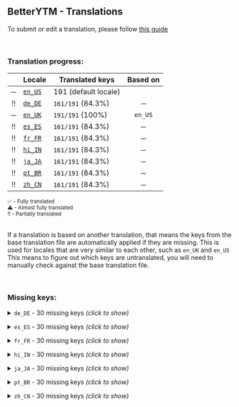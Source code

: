 <!--
    !!!!!!!!!!!!!!!!!!!!!!!!!!!!!!!!!!!!!!!!!!!!!!!!!!!!!!
    !!             THIS IS A GENERATED FILE             !!
    !!    all changes will be overwritten next build    !!
    !! only edit in `src/tools/tr-progress-template.md` !!
    !!!!!!!!!!!!!!!!!!!!!!!!!!!!!!!!!!!!!!!!!!!!!!!!!!!!!!
-->







## BetterYTM - Translations
To submit or edit a translation, please follow [this guide](../../contributing.md#submitting-translations)

<br>

### Translation progress:
| &nbsp; | Locale | Translated keys | Based on |
| :----: | ------ | --------------- | :------: |
| ─ | [`en_US`](./en_US.json) | 191 (default locale) |  |
| ‼️ | [`de_DE`](./de_DE.json) | `161/191` (84.3%) | ─ |
| ─ | [`en_UK`](./en_UK.json) | `191/191` (100%) | `en_US` |
| ‼️ | [`es_ES`](./es_ES.json) | `161/191` (84.3%) | ─ |
| ‼️ | [`fr_FR`](./fr_FR.json) | `161/191` (84.3%) | ─ |
| ‼️ | [`hi_IN`](./hi_IN.json) | `161/191` (84.3%) | ─ |
| ‼️ | [`ja_JA`](./ja_JA.json) | `161/191` (84.3%) | ─ |
| ‼️ | [`pt_BR`](./pt_BR.json) | `161/191` (84.3%) | ─ |
| ‼️ | [`zh_CN`](./zh_CN.json) | `161/191` (84.3%) | ─ |

<sub>
✅ - Fully translated
</sub><br>
<sub>
⚠ - Almost fully translated
</sub><br>
<sub>
‼️ - Partially translated
</sub><br>

<br>

If a translation is based on another translation, that means the keys from the base translation file are automatically applied if they are missing. This is used for locales that are very similar to each other, such as `en_UK` and `en_US`  
This means to figure out which keys are untranslated, you will need to manually check against the base translation file.

<br>

### Missing keys:

<details><summary><code>de_DE</code> - 30 missing keys <i>(click to show)</i></summary><br>

| Key | English text |
| --- | ------------ |
| `copy_hidden_value` | `Copy hidden value` |
| `copy_hidden_tooltip` | `Click to copy the hidden value - this is sensitive data ⚠️` |
| `volume_shared_tooltip` | `Volume level is shared between tabs - disable in the configuration menu` |
| `active_mode_display` | `%1 Mode` |
| `active_mode_tooltip-1` | `The %1 is currently active` |
| `active_mode_tooltip-n` | `The %1 are currently active` |
| `dev_mode` | `Developer mode` |
| `dev_mode_short` | `Dev` |
| `advanced_mode_short` | `Advanced` |
| `thumbnail_overlay_behavior_never` | `Never` |
| `thumbnail_overlay_behavior_videos_only` | `Only for videos` |
| `thumbnail_overlay_behavior_songs_only` | `Only for songs` |
| `thumbnail_overlay_behavior_always` | `Always` |
| `thumbnail_overlay_toggle_btn_tooltip_hide` | `Click to hide the thumbnail overlay` |
| `thumbnail_overlay_toggle_btn_tooltip_show` | `Click to show the thumbnail overlay` |
| `feature_category_volume` | `Volume` |
| `feature_desc_volumeSharedBetweenTabs` | `Should the set volume be shared between tabs and remembered between sessions?` |
| `feature_helptext_volumeSharedBetweenTabs` | `If you change the volume in one tab, the volume level will be set to the same value in all other tabs that have this feature enabled.\nThis value will be remembered and restored across sessions, until disabled.` |
| `feature_desc_setInitialTabVolume` | `Sets the volume level to a specific value once when opening the site` |
| `feature_warning_setInitialTabVolume_volumeSharedBetweenTabs_incompatible` | `This feature is incompatible with the "Volume level shared between tabs" feature and will be ignored while using the shared volume feature!` |
| `feature_desc_initialTabVolumeLevel` | `The value to set the volume level to when opening the site` |
| `feature_desc_thumbnailOverlayBehavior` | `When to show the thumbnail as an overlay over the video player` |
| `feature_helptext_thumbnailOverlayBehavior` | `The thumbnail overlay will be shown over top of the currently playing video or song.\nThis will not save any bandwidth as the video will still be loaded and played in the background!` |
| `feature_desc_thumbnailOverlayToggleBtnShown` | `Add a button to the media controls to manually toggle the thumbnail overlay` |
| `feature_helptext_thumbnailOverlayToggleBtnShown` | `This button will allow you to manually toggle the thumbnail overlay on and off.\nOnce a new video or song starts playing, the default state will be restored.\nHold shift while clicking or press the middle mouse button to open the thumbnail of the highest quality in a new tab.` |
| `feature_desc_rememberSongTimeDuration` | `How long in seconds to remember the song's time for after it was last played` |
| `feature_desc_rememberSongTimeReduction` | `How many seconds to subtract when restoring the time of a remembered song` |
| `feature_helptext_rememberSongTimeReduction` | `When restoring the time of a song that was remembered, this amount of seconds will be subtracted from the remembered time so you can re-listen to the part that was interrupted.` |
| `feature_desc_rememberSongTimeMinPlayTime` | `Minimum amount of seconds a song needs to be played for its time to be remembered` |
| `plugin_validation_error_no_property` | `No property '%1' with type '%2'` |

<br></details>

<details><summary><code>es_ES</code> - 30 missing keys <i>(click to show)</i></summary><br>

| Key | English text |
| --- | ------------ |
| `copy_hidden_value` | `Copy hidden value` |
| `copy_hidden_tooltip` | `Click to copy the hidden value - this is sensitive data ⚠️` |
| `volume_shared_tooltip` | `Volume level is shared between tabs - disable in the configuration menu` |
| `active_mode_display` | `%1 Mode` |
| `active_mode_tooltip-1` | `The %1 is currently active` |
| `active_mode_tooltip-n` | `The %1 are currently active` |
| `dev_mode` | `Developer mode` |
| `dev_mode_short` | `Dev` |
| `advanced_mode_short` | `Advanced` |
| `thumbnail_overlay_behavior_never` | `Never` |
| `thumbnail_overlay_behavior_videos_only` | `Only for videos` |
| `thumbnail_overlay_behavior_songs_only` | `Only for songs` |
| `thumbnail_overlay_behavior_always` | `Always` |
| `thumbnail_overlay_toggle_btn_tooltip_hide` | `Click to hide the thumbnail overlay` |
| `thumbnail_overlay_toggle_btn_tooltip_show` | `Click to show the thumbnail overlay` |
| `feature_category_volume` | `Volume` |
| `feature_desc_volumeSharedBetweenTabs` | `Should the set volume be shared between tabs and remembered between sessions?` |
| `feature_helptext_volumeSharedBetweenTabs` | `If you change the volume in one tab, the volume level will be set to the same value in all other tabs that have this feature enabled.\nThis value will be remembered and restored across sessions, until disabled.` |
| `feature_desc_setInitialTabVolume` | `Sets the volume level to a specific value once when opening the site` |
| `feature_warning_setInitialTabVolume_volumeSharedBetweenTabs_incompatible` | `This feature is incompatible with the "Volume level shared between tabs" feature and will be ignored while using the shared volume feature!` |
| `feature_desc_initialTabVolumeLevel` | `The value to set the volume level to when opening the site` |
| `feature_desc_thumbnailOverlayBehavior` | `When to show the thumbnail as an overlay over the video player` |
| `feature_helptext_thumbnailOverlayBehavior` | `The thumbnail overlay will be shown over top of the currently playing video or song.\nThis will not save any bandwidth as the video will still be loaded and played in the background!` |
| `feature_desc_thumbnailOverlayToggleBtnShown` | `Add a button to the media controls to manually toggle the thumbnail overlay` |
| `feature_helptext_thumbnailOverlayToggleBtnShown` | `This button will allow you to manually toggle the thumbnail overlay on and off.\nOnce a new video or song starts playing, the default state will be restored.\nHold shift while clicking or press the middle mouse button to open the thumbnail of the highest quality in a new tab.` |
| `feature_desc_rememberSongTimeDuration` | `How long in seconds to remember the song's time for after it was last played` |
| `feature_desc_rememberSongTimeReduction` | `How many seconds to subtract when restoring the time of a remembered song` |
| `feature_helptext_rememberSongTimeReduction` | `When restoring the time of a song that was remembered, this amount of seconds will be subtracted from the remembered time so you can re-listen to the part that was interrupted.` |
| `feature_desc_rememberSongTimeMinPlayTime` | `Minimum amount of seconds a song needs to be played for its time to be remembered` |
| `plugin_validation_error_no_property` | `No property '%1' with type '%2'` |

<br></details>

<details><summary><code>fr_FR</code> - 30 missing keys <i>(click to show)</i></summary><br>

| Key | English text |
| --- | ------------ |
| `copy_hidden_value` | `Copy hidden value` |
| `copy_hidden_tooltip` | `Click to copy the hidden value - this is sensitive data ⚠️` |
| `volume_shared_tooltip` | `Volume level is shared between tabs - disable in the configuration menu` |
| `active_mode_display` | `%1 Mode` |
| `active_mode_tooltip-1` | `The %1 is currently active` |
| `active_mode_tooltip-n` | `The %1 are currently active` |
| `dev_mode` | `Developer mode` |
| `dev_mode_short` | `Dev` |
| `advanced_mode_short` | `Advanced` |
| `thumbnail_overlay_behavior_never` | `Never` |
| `thumbnail_overlay_behavior_videos_only` | `Only for videos` |
| `thumbnail_overlay_behavior_songs_only` | `Only for songs` |
| `thumbnail_overlay_behavior_always` | `Always` |
| `thumbnail_overlay_toggle_btn_tooltip_hide` | `Click to hide the thumbnail overlay` |
| `thumbnail_overlay_toggle_btn_tooltip_show` | `Click to show the thumbnail overlay` |
| `feature_category_volume` | `Volume` |
| `feature_desc_volumeSharedBetweenTabs` | `Should the set volume be shared between tabs and remembered between sessions?` |
| `feature_helptext_volumeSharedBetweenTabs` | `If you change the volume in one tab, the volume level will be set to the same value in all other tabs that have this feature enabled.\nThis value will be remembered and restored across sessions, until disabled.` |
| `feature_desc_setInitialTabVolume` | `Sets the volume level to a specific value once when opening the site` |
| `feature_warning_setInitialTabVolume_volumeSharedBetweenTabs_incompatible` | `This feature is incompatible with the "Volume level shared between tabs" feature and will be ignored while using the shared volume feature!` |
| `feature_desc_initialTabVolumeLevel` | `The value to set the volume level to when opening the site` |
| `feature_desc_thumbnailOverlayBehavior` | `When to show the thumbnail as an overlay over the video player` |
| `feature_helptext_thumbnailOverlayBehavior` | `The thumbnail overlay will be shown over top of the currently playing video or song.\nThis will not save any bandwidth as the video will still be loaded and played in the background!` |
| `feature_desc_thumbnailOverlayToggleBtnShown` | `Add a button to the media controls to manually toggle the thumbnail overlay` |
| `feature_helptext_thumbnailOverlayToggleBtnShown` | `This button will allow you to manually toggle the thumbnail overlay on and off.\nOnce a new video or song starts playing, the default state will be restored.\nHold shift while clicking or press the middle mouse button to open the thumbnail of the highest quality in a new tab.` |
| `feature_desc_rememberSongTimeDuration` | `How long in seconds to remember the song's time for after it was last played` |
| `feature_desc_rememberSongTimeReduction` | `How many seconds to subtract when restoring the time of a remembered song` |
| `feature_helptext_rememberSongTimeReduction` | `When restoring the time of a song that was remembered, this amount of seconds will be subtracted from the remembered time so you can re-listen to the part that was interrupted.` |
| `feature_desc_rememberSongTimeMinPlayTime` | `Minimum amount of seconds a song needs to be played for its time to be remembered` |
| `plugin_validation_error_no_property` | `No property '%1' with type '%2'` |

<br></details>

<details><summary><code>hi_IN</code> - 30 missing keys <i>(click to show)</i></summary><br>

| Key | English text |
| --- | ------------ |
| `copy_hidden_value` | `Copy hidden value` |
| `copy_hidden_tooltip` | `Click to copy the hidden value - this is sensitive data ⚠️` |
| `volume_shared_tooltip` | `Volume level is shared between tabs - disable in the configuration menu` |
| `active_mode_display` | `%1 Mode` |
| `active_mode_tooltip-1` | `The %1 is currently active` |
| `active_mode_tooltip-n` | `The %1 are currently active` |
| `dev_mode` | `Developer mode` |
| `dev_mode_short` | `Dev` |
| `advanced_mode_short` | `Advanced` |
| `thumbnail_overlay_behavior_never` | `Never` |
| `thumbnail_overlay_behavior_videos_only` | `Only for videos` |
| `thumbnail_overlay_behavior_songs_only` | `Only for songs` |
| `thumbnail_overlay_behavior_always` | `Always` |
| `thumbnail_overlay_toggle_btn_tooltip_hide` | `Click to hide the thumbnail overlay` |
| `thumbnail_overlay_toggle_btn_tooltip_show` | `Click to show the thumbnail overlay` |
| `feature_category_volume` | `Volume` |
| `feature_desc_volumeSharedBetweenTabs` | `Should the set volume be shared between tabs and remembered between sessions?` |
| `feature_helptext_volumeSharedBetweenTabs` | `If you change the volume in one tab, the volume level will be set to the same value in all other tabs that have this feature enabled.\nThis value will be remembered and restored across sessions, until disabled.` |
| `feature_desc_setInitialTabVolume` | `Sets the volume level to a specific value once when opening the site` |
| `feature_warning_setInitialTabVolume_volumeSharedBetweenTabs_incompatible` | `This feature is incompatible with the "Volume level shared between tabs" feature and will be ignored while using the shared volume feature!` |
| `feature_desc_initialTabVolumeLevel` | `The value to set the volume level to when opening the site` |
| `feature_desc_thumbnailOverlayBehavior` | `When to show the thumbnail as an overlay over the video player` |
| `feature_helptext_thumbnailOverlayBehavior` | `The thumbnail overlay will be shown over top of the currently playing video or song.\nThis will not save any bandwidth as the video will still be loaded and played in the background!` |
| `feature_desc_thumbnailOverlayToggleBtnShown` | `Add a button to the media controls to manually toggle the thumbnail overlay` |
| `feature_helptext_thumbnailOverlayToggleBtnShown` | `This button will allow you to manually toggle the thumbnail overlay on and off.\nOnce a new video or song starts playing, the default state will be restored.\nHold shift while clicking or press the middle mouse button to open the thumbnail of the highest quality in a new tab.` |
| `feature_desc_rememberSongTimeDuration` | `How long in seconds to remember the song's time for after it was last played` |
| `feature_desc_rememberSongTimeReduction` | `How many seconds to subtract when restoring the time of a remembered song` |
| `feature_helptext_rememberSongTimeReduction` | `When restoring the time of a song that was remembered, this amount of seconds will be subtracted from the remembered time so you can re-listen to the part that was interrupted.` |
| `feature_desc_rememberSongTimeMinPlayTime` | `Minimum amount of seconds a song needs to be played for its time to be remembered` |
| `plugin_validation_error_no_property` | `No property '%1' with type '%2'` |

<br></details>

<details><summary><code>ja_JA</code> - 30 missing keys <i>(click to show)</i></summary><br>

| Key | English text |
| --- | ------------ |
| `copy_hidden_value` | `Copy hidden value` |
| `copy_hidden_tooltip` | `Click to copy the hidden value - this is sensitive data ⚠️` |
| `volume_shared_tooltip` | `Volume level is shared between tabs - disable in the configuration menu` |
| `active_mode_display` | `%1 Mode` |
| `active_mode_tooltip-1` | `The %1 is currently active` |
| `active_mode_tooltip-n` | `The %1 are currently active` |
| `dev_mode` | `Developer mode` |
| `dev_mode_short` | `Dev` |
| `advanced_mode_short` | `Advanced` |
| `thumbnail_overlay_behavior_never` | `Never` |
| `thumbnail_overlay_behavior_videos_only` | `Only for videos` |
| `thumbnail_overlay_behavior_songs_only` | `Only for songs` |
| `thumbnail_overlay_behavior_always` | `Always` |
| `thumbnail_overlay_toggle_btn_tooltip_hide` | `Click to hide the thumbnail overlay` |
| `thumbnail_overlay_toggle_btn_tooltip_show` | `Click to show the thumbnail overlay` |
| `feature_category_volume` | `Volume` |
| `feature_desc_volumeSharedBetweenTabs` | `Should the set volume be shared between tabs and remembered between sessions?` |
| `feature_helptext_volumeSharedBetweenTabs` | `If you change the volume in one tab, the volume level will be set to the same value in all other tabs that have this feature enabled.\nThis value will be remembered and restored across sessions, until disabled.` |
| `feature_desc_setInitialTabVolume` | `Sets the volume level to a specific value once when opening the site` |
| `feature_warning_setInitialTabVolume_volumeSharedBetweenTabs_incompatible` | `This feature is incompatible with the "Volume level shared between tabs" feature and will be ignored while using the shared volume feature!` |
| `feature_desc_initialTabVolumeLevel` | `The value to set the volume level to when opening the site` |
| `feature_desc_thumbnailOverlayBehavior` | `When to show the thumbnail as an overlay over the video player` |
| `feature_helptext_thumbnailOverlayBehavior` | `The thumbnail overlay will be shown over top of the currently playing video or song.\nThis will not save any bandwidth as the video will still be loaded and played in the background!` |
| `feature_desc_thumbnailOverlayToggleBtnShown` | `Add a button to the media controls to manually toggle the thumbnail overlay` |
| `feature_helptext_thumbnailOverlayToggleBtnShown` | `This button will allow you to manually toggle the thumbnail overlay on and off.\nOnce a new video or song starts playing, the default state will be restored.\nHold shift while clicking or press the middle mouse button to open the thumbnail of the highest quality in a new tab.` |
| `feature_desc_rememberSongTimeDuration` | `How long in seconds to remember the song's time for after it was last played` |
| `feature_desc_rememberSongTimeReduction` | `How many seconds to subtract when restoring the time of a remembered song` |
| `feature_helptext_rememberSongTimeReduction` | `When restoring the time of a song that was remembered, this amount of seconds will be subtracted from the remembered time so you can re-listen to the part that was interrupted.` |
| `feature_desc_rememberSongTimeMinPlayTime` | `Minimum amount of seconds a song needs to be played for its time to be remembered` |
| `plugin_validation_error_no_property` | `No property '%1' with type '%2'` |

<br></details>

<details><summary><code>pt_BR</code> - 30 missing keys <i>(click to show)</i></summary><br>

| Key | English text |
| --- | ------------ |
| `copy_hidden_value` | `Copy hidden value` |
| `copy_hidden_tooltip` | `Click to copy the hidden value - this is sensitive data ⚠️` |
| `volume_shared_tooltip` | `Volume level is shared between tabs - disable in the configuration menu` |
| `active_mode_display` | `%1 Mode` |
| `active_mode_tooltip-1` | `The %1 is currently active` |
| `active_mode_tooltip-n` | `The %1 are currently active` |
| `dev_mode` | `Developer mode` |
| `dev_mode_short` | `Dev` |
| `advanced_mode_short` | `Advanced` |
| `thumbnail_overlay_behavior_never` | `Never` |
| `thumbnail_overlay_behavior_videos_only` | `Only for videos` |
| `thumbnail_overlay_behavior_songs_only` | `Only for songs` |
| `thumbnail_overlay_behavior_always` | `Always` |
| `thumbnail_overlay_toggle_btn_tooltip_hide` | `Click to hide the thumbnail overlay` |
| `thumbnail_overlay_toggle_btn_tooltip_show` | `Click to show the thumbnail overlay` |
| `feature_category_volume` | `Volume` |
| `feature_desc_volumeSharedBetweenTabs` | `Should the set volume be shared between tabs and remembered between sessions?` |
| `feature_helptext_volumeSharedBetweenTabs` | `If you change the volume in one tab, the volume level will be set to the same value in all other tabs that have this feature enabled.\nThis value will be remembered and restored across sessions, until disabled.` |
| `feature_desc_setInitialTabVolume` | `Sets the volume level to a specific value once when opening the site` |
| `feature_warning_setInitialTabVolume_volumeSharedBetweenTabs_incompatible` | `This feature is incompatible with the "Volume level shared between tabs" feature and will be ignored while using the shared volume feature!` |
| `feature_desc_initialTabVolumeLevel` | `The value to set the volume level to when opening the site` |
| `feature_desc_thumbnailOverlayBehavior` | `When to show the thumbnail as an overlay over the video player` |
| `feature_helptext_thumbnailOverlayBehavior` | `The thumbnail overlay will be shown over top of the currently playing video or song.\nThis will not save any bandwidth as the video will still be loaded and played in the background!` |
| `feature_desc_thumbnailOverlayToggleBtnShown` | `Add a button to the media controls to manually toggle the thumbnail overlay` |
| `feature_helptext_thumbnailOverlayToggleBtnShown` | `This button will allow you to manually toggle the thumbnail overlay on and off.\nOnce a new video or song starts playing, the default state will be restored.\nHold shift while clicking or press the middle mouse button to open the thumbnail of the highest quality in a new tab.` |
| `feature_desc_rememberSongTimeDuration` | `How long in seconds to remember the song's time for after it was last played` |
| `feature_desc_rememberSongTimeReduction` | `How many seconds to subtract when restoring the time of a remembered song` |
| `feature_helptext_rememberSongTimeReduction` | `When restoring the time of a song that was remembered, this amount of seconds will be subtracted from the remembered time so you can re-listen to the part that was interrupted.` |
| `feature_desc_rememberSongTimeMinPlayTime` | `Minimum amount of seconds a song needs to be played for its time to be remembered` |
| `plugin_validation_error_no_property` | `No property '%1' with type '%2'` |

<br></details>

<details><summary><code>zh_CN</code> - 30 missing keys <i>(click to show)</i></summary><br>

| Key | English text |
| --- | ------------ |
| `copy_hidden_value` | `Copy hidden value` |
| `copy_hidden_tooltip` | `Click to copy the hidden value - this is sensitive data ⚠️` |
| `volume_shared_tooltip` | `Volume level is shared between tabs - disable in the configuration menu` |
| `active_mode_display` | `%1 Mode` |
| `active_mode_tooltip-1` | `The %1 is currently active` |
| `active_mode_tooltip-n` | `The %1 are currently active` |
| `dev_mode` | `Developer mode` |
| `dev_mode_short` | `Dev` |
| `advanced_mode_short` | `Advanced` |
| `thumbnail_overlay_behavior_never` | `Never` |
| `thumbnail_overlay_behavior_videos_only` | `Only for videos` |
| `thumbnail_overlay_behavior_songs_only` | `Only for songs` |
| `thumbnail_overlay_behavior_always` | `Always` |
| `thumbnail_overlay_toggle_btn_tooltip_hide` | `Click to hide the thumbnail overlay` |
| `thumbnail_overlay_toggle_btn_tooltip_show` | `Click to show the thumbnail overlay` |
| `feature_category_volume` | `Volume` |
| `feature_desc_volumeSharedBetweenTabs` | `Should the set volume be shared between tabs and remembered between sessions?` |
| `feature_helptext_volumeSharedBetweenTabs` | `If you change the volume in one tab, the volume level will be set to the same value in all other tabs that have this feature enabled.\nThis value will be remembered and restored across sessions, until disabled.` |
| `feature_desc_setInitialTabVolume` | `Sets the volume level to a specific value once when opening the site` |
| `feature_warning_setInitialTabVolume_volumeSharedBetweenTabs_incompatible` | `This feature is incompatible with the "Volume level shared between tabs" feature and will be ignored while using the shared volume feature!` |
| `feature_desc_initialTabVolumeLevel` | `The value to set the volume level to when opening the site` |
| `feature_desc_thumbnailOverlayBehavior` | `When to show the thumbnail as an overlay over the video player` |
| `feature_helptext_thumbnailOverlayBehavior` | `The thumbnail overlay will be shown over top of the currently playing video or song.\nThis will not save any bandwidth as the video will still be loaded and played in the background!` |
| `feature_desc_thumbnailOverlayToggleBtnShown` | `Add a button to the media controls to manually toggle the thumbnail overlay` |
| `feature_helptext_thumbnailOverlayToggleBtnShown` | `This button will allow you to manually toggle the thumbnail overlay on and off.\nOnce a new video or song starts playing, the default state will be restored.\nHold shift while clicking or press the middle mouse button to open the thumbnail of the highest quality in a new tab.` |
| `feature_desc_rememberSongTimeDuration` | `How long in seconds to remember the song's time for after it was last played` |
| `feature_desc_rememberSongTimeReduction` | `How many seconds to subtract when restoring the time of a remembered song` |
| `feature_helptext_rememberSongTimeReduction` | `When restoring the time of a song that was remembered, this amount of seconds will be subtracted from the remembered time so you can re-listen to the part that was interrupted.` |
| `feature_desc_rememberSongTimeMinPlayTime` | `Minimum amount of seconds a song needs to be played for its time to be remembered` |
| `plugin_validation_error_no_property` | `No property '%1' with type '%2'` |

<br></details>
